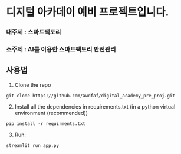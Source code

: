 # 디지털 아카데이 예비 프로젝트입니다.


### 대주제 : 스마트팩토리
### 소주제 : AI를 이용한 스마트팩토리 안전관리

## 사용법
1. Clone the repo
``` shell
git clone https://github.com/awdfaf/digital_academy_pre_proj.git
```
2. Install all the dependencies in requirements.txt (in a python virtual environment (recommended))
``` shell
pip install -r requirments.txt
```
3. Run:
``` shell
streamlit run app.py
```
